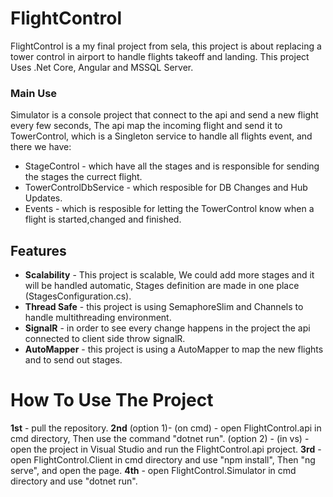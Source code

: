 # FlightControl
FlightControl is a my final project from sela, this project is about replacing a tower control in airport to handle flights takeoff and landing.
This project Uses .Net Core, Angular and MSSQL Server.
### Main Use
Simulator is a console project that connect to the api and send a new flight every few seconds,
The api map the incoming flight and send it to TowerControl, which is a Singleton service to handle all flights event,
and there we have:
- StageControl - which have all the stages and is responsible for sending the stages the currect flight.
- TowerControlDbService - which resposible for DB Changes and Hub Updates.
- Events - which is resposible for letting the TowerControl know when a flight is started,changed and finished.


## Features
- **Scalability** - This project is scalable, We could add more stages and it will be handled automatic, Stages definition are made in one place (StagesConfiguration.cs).
- **Thread Safe** - this project is using SemaphoreSlim and Channels to handle multithreading environment.
- **SignalR** - in order to see every change happens in the project the api connected to client side throw signalR.
- **AutoMapper** - this project is using a AutoMapper to map the new flights and to send out stages.

# How To Use The Project
**1st** - pull the repository.
**2nd** (option 1)- (on cmd) - open FlightControl.api in cmd directory, Then use the command "dotnet run".
          (option 2) - (in vs) - open the project in Visual Studio and run the FlightControl.api project.
**3rd** - open FlightControl.Client in cmd directory and use "npm install", Then "ng serve", and open the page.
**4th** - open FlightControl.Simulator in cmd directory and use "dotnet run".
